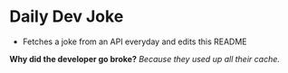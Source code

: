 
# Daily Dev Joke

- Fetches a joke from an API everyday and edits this README

**Why did the developer go broke?**
*Because they used up all their cache.*